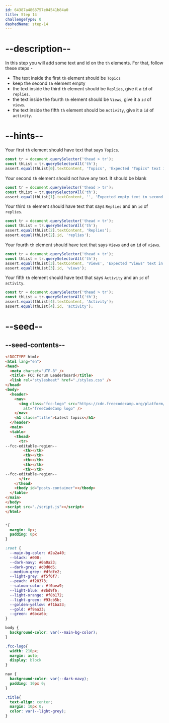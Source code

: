 ```yaml
---
id: 64387a4863757e04541b84a0
title: Step 14
challengeType: 0
dashedName: step-14
---
```


# --description--

In this step you will add some text and id on the `th` elements. For that, follow these steps -

* The text inside the first `th` element should be `Topics`
* keep the second `th` element empty
* the text inside the third `th` element should be `Replies`, give it a `id` of `replies`.
* the text inside the fourth `th` element should be `Views`, give it a `id` of `views`.
* the text inside the fifth `th` element should be `Activity`, give it a `id` of `activity`.

# --hints--

Your first `th` element should have text that says `Topics`.

```js
const tr = document.querySelector('thead > tr');
const thList = tr.querySelectorAll('th');
assert.equal(thList[0].textContent, 'Topics', 'Expected "Topics" text in first th element');
```

Your second `th` element should not have any text. It should be blank

```js
const tr = document.querySelector('thead > tr');
const thList = tr.querySelectorAll('th');
assert.equal(thList[1].textContent, '', 'Expected empty text in second th element');
```

Your third `th` element should have text that says `Replies` and an `id` of `replies`.

```js
const tr = document.querySelector('thead > tr');
const thList = tr.querySelectorAll('th');
assert.equal(thList[2].textContent, 'Replies');
assert.equal(thList[2].id, 'replies');
```

Your fourth `th` element should have text that says `Views` and an `id` of `views`.

```js
const tr = document.querySelector('thead > tr');
const thList = tr.querySelectorAll('th');
assert.equal(thList[3].textContent, 'Views', 'Expected "Views" text in fourth th element');
assert.equal(thList[3].id, 'views');
```

Your fifth `th` element should have text that says `Activity` and an `id` of `activity`.

```js
const tr = document.querySelector('thead > tr');
const thList = tr.querySelectorAll('th');
assert.equal(thList[4].textContent, 'Activity');
assert.equal(thList[4].id, 'activity');
```

# --seed--

## --seed-contents--

```html
<!DOCTYPE html>
<html lang="en">
<head>
  <meta charset="UTF-8" />
  <title> FCC Forum Leaderboard</title>
  <link rel="stylesheet" href="./styles.css" />
</head>
<body>
  <header>
    <nav>
      <img class="fcc-logo" src="https://cdn.freecodecamp.org/platform/universal/fcc_primary.svg"
        alt="freeCodeCamp logo" />
    </nav>
    <h1 class="title">Latest topics</h1>
  </header>
  <main>
  <table>
    <thead>
      <tr>
--fcc-editable-region--
        <th></th>
        <th></th>
        <th></th>
        <th></th>
        <th></th>
--fcc-editable-region--
      </tr>
    </thead>
    <tbody id="posts-container"></tbody>
  </table>
</main>
</body>
<script src="./script.js"></script>
</html>
```

```css

*{
  margin: 0px;
  padding: 0px
}

:root {
  --main-bg-color: #2a2a40;
  --black: #000;
  --dark-navy: #0a0a23;
  --dark-grey: #d0d0d5;
  --medium-grey: #dfdfe2;
  --light-grey: #f5f6f7;
  --peach: #f28373;
  --salmon-color: #f0aea9;
  --light-blue: #8bd9f6;
  --light-orange: #f8b172;
  --light-green: #93cb5b;
  --golden-yellow: #f1ba33;
  --gold: #f9aa23;
  --green: #6bca6b;
}

body {
  background-color: var(--main-bg-color);
}

.fcc-logo{
  width: 210px;
  margin: auto;
  display: block
}

nav {
  background-color: var(--dark-navy);
  padding: 10px 0;
}

.title{
  text-align: center;
  margin: 10px 0;
  color: var(--light-grey);
}

```

